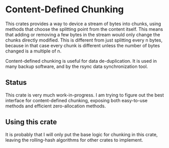 Content-Defined Chunking
========================

This crates provides a way to device a stream of bytes into chunks, using methods that choose the splitting point from the content itself. This means that adding or removing a few bytes in the stream would only change the chunks directly modified. This is different from just splitting every n bytes, because in that case every chunk is different unless the number of bytes changed is a multiple of n.

Content-defined chunking is useful for data de-duplication. It is used in many backup software, and by the rsync data synchronization tool.

Status
------

This crate is very much work-in-progress. I am trying to figure out the best interface for content-defined chunking, exposing both easy-to-use methods and efficient zero-allocation methods.

Using this crate
----------------

It is probably that I will only put the base logic for chunking in this crate, leaving the rolling-hash algorithms for other crates to implement.

